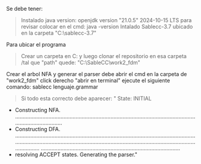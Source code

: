 Se debe tener:
> Instalado java
version: openjdk version "21.0.5" 2024-10-15 LTS
> para revisar colocar en el cmd: java -version
> Intalado Sablecc-3.7 
ubicado en la carpeta "C:\sablecc-3.7"

Para ubicar el programa
>Crear un carpeta en C: y luego clonar el repositorio en esa carpeta
/tal que "path" quede: "C:\SableCC\work2_fdm"

Crear el arbol NFA y generar el parser
debe abrir el cmd en la carpeta de "work2_fdm"
click derecho "abrir en terminal"
ejecute el siguiente comando:
sablecc lenguaje.grammar
>Si todo esta correcto debe aparecer:
" State: INITIAL
 - Constructing NFA.
......................................................................................................................................................
 - Constructing DFA.
..............................................................................................................................................................................................................................................................
............................................................................................
 - resolving ACCEPT states.
Generating the parser."
